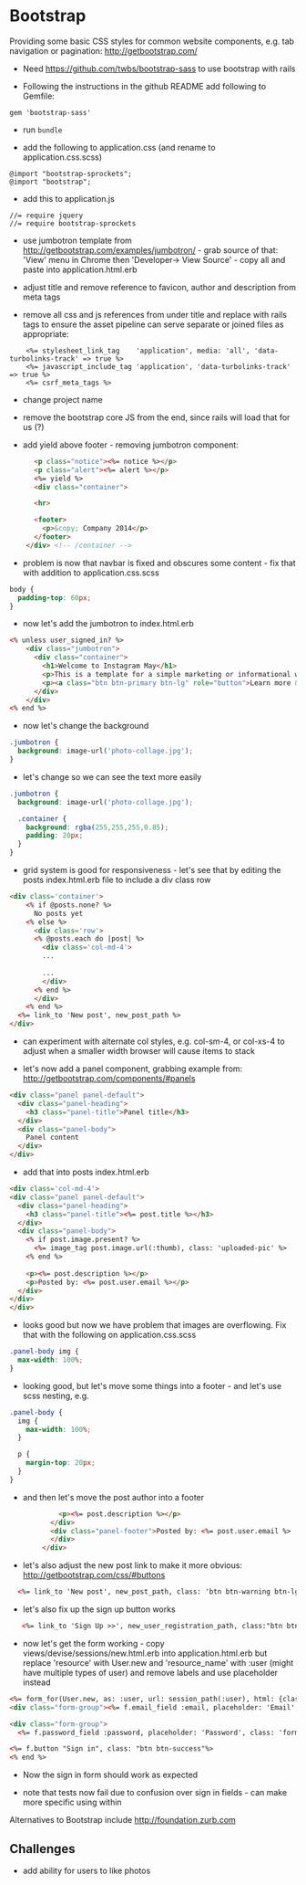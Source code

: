 Bootstrap
=========

Providing some basic CSS styles for common website components, e.g. tab navigation or pagination: http://getbootstrap.com/

* Need https://github.com/twbs/bootstrap-sass to use bootstrap with rails

* Following the instructions in the github README add following to Gemfile:

```
gem 'bootstrap-sass'
```

* run `bundle`

* add the following to application.css (and rename to application.css.scss)

```
@import "bootstrap-sprockets";
@import "bootstrap";
```

* add this to application.js

```
//= require jquery
//= require bootstrap-sprockets
```

* use jumbotron template from http://getbootstrap.com/examples/jumbotron/ - grab source of that: 'View' menu in Chrome then 'Developer-> View Source' - copy all and paste into application.html.erb

* adjust title and remove reference to favicon, author and description from meta tags

* remove all css and js references from under title and replace with rails tags to ensure the asset pipeline can serve separate or joined files as appropriate:

```
    <%= stylesheet_link_tag    'application', media: 'all', 'data-turbolinks-track' => true %>
    <%= javascript_include_tag 'application', 'data-turbolinks-track' => true %>
    <%= csrf_meta_tags %>
```

* change project name 

* remove the bootstrap core JS from the end, since rails will load that for us (?)

* add yield above footer - removing jumbotron component:
 

```html 
      <p class="notice"><%= notice %></p>
      <p class="alert"><%= alert %></p>
      <%= yield %>
      <div class="container">

      <hr>

      <footer>
        <p>&copy; Company 2014</p>
      </footer>
    </div> <!-- /container -->
```
* problem is now that navbar is fixed and obscures some content - fix that with addition to application.css.scss

```css
body {
  padding-top: 60px;
}
```

* now let's add the jumbotron to index.html.erb


```html
<% unless user_signed_in? %>
    <div class="jumbotron">
      <div class="container">
        <h1>Welcome to Instagram May</h1>
        <p>This is a template for a simple marketing or informational website. It includes a large callout called a jumbotron and three supporting pieces of content. Use it as a starting point to create something more unique.</p>
        <p><a class="btn btn-primary btn-lg" role="button">Learn more &raquo;</a></p>
      </div>
    </div>
<% end %>
```

* now let's change the background

```css
.jumbotron {
  background: image-url('photo-collage.jpg');
}
```

* let's change so we can see the text more easily

```css
.jumbotron {
  background: image-url('photo-collage.jpg');

  .container {
    background: rgba(255,255,255,0.85);
    padding: 20px;
  }
}
```

* grid system is good for responsiveness - let's see that by editing the posts index.html.erb file to include a div class row

```html
<div class='container'>
    <% if @posts.none? %>
      No posts yet
    <% else %>
      <div class='row'>
      <% @posts.each do |post| %>
        <div class='col-md-4'>
        ...
        
        ...
        </div>
      <% end %>
      </div>
    <% end %>
  <%= link_to 'New post', new_post_path %>
</div>
```

* can experiment with alternate col styles, e.g. col-sm-4, or col-xs-4 to adjust when a smaller width browser will cause items to stack

* let's now add a panel component, grabbing example from: http://getbootstrap.com/components/#panels

```html
<div class="panel panel-default">
  <div class="panel-heading">
    <h3 class="panel-title">Panel title</h3>
  </div>
  <div class="panel-body">
    Panel content
  </div>
</div>
````

* add that into posts index.html.erb

```html
<div class='col-md-4'>
<div class="panel panel-default">
  <div class="panel-heading">
    <h3 class="panel-title"><%= post.title %></h3>
  </div>
  <div class="panel-body">
    <% if post.image.present? %>
      <%= image_tag post.image.url(:thumb), class: 'uploaded-pic' %>
    <% end %>
    
    <p><%= post.description %></p>
    <p>Posted by: <%= post.user.email %></p>
  </div>
</div>
</div>
```

* looks good but now we have problem that images are overflowing.  Fix that with the following on application.css.scss

```css
.panel-body img {
  max-width: 100%;
}
```

* looking good, but let's move some things into a footer - and let's use scss nesting, e.g. 

```css
.panel-body {
  img {
    max-width: 100%;
  }

  p {
    margin-top: 20px;
  }
}
```

* and then let's move the post author into a footer

```html
            <p><%= post.description %></p>
          </div>
          <div class="panel-footer">Posted by: <%= post.user.email %>
          </div>
        </div>
```

* let's also adjust the new post link to make it more obvious: http://getbootstrap.com/css/#buttons

```html
  <%= link_to 'New post', new_post_path, class: 'btn btn-warning btn-lg' %>
```

* let's also fix up the sign up button works

```html
   <%= link_to 'Sign Up >>', new_user_registration_path, class:"btn btn-primary btn-lg" %>
```

* now let's get the form working - copy views/devise/sessions/new.html.erb into application.html.erb but replace 'resource' with User.new and 'resource_name' with :user (might have multiple types of user) and remove labels and use placeholder instead

```html
<%= form_for(User.new, as: :user, url: session_path(:user), html: {class: "navbar-form navbar-right"}) do |f| %>
<div class="form-group"><%= f.email_field :email, placeholder: 'Email', class: 'form-control', autofocus: true %></div>

<div class="form-group">
  <%= f.password_field :password, placeholder: 'Password', class: 'form-control', autocomplete: "off" %></div>

<%= f.button "Sign in", class: "btn btn-success"%>
<% end %>
```

* Now the sign in form should work as expected

* note that tests now fail due to confusion over sign in fields - can make more specific using within

Alternatives to Bootstrap include http://foundation.zurb.com


Challenges
-----

* add ability for users to like photos










